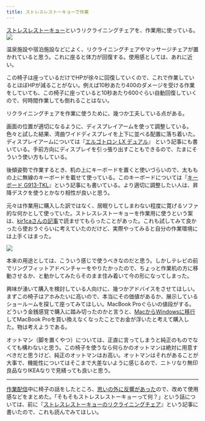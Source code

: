 ```yaml
---
title: ストレスレストーキョーで作業
---
```

[ストレスレストーキョー](https://www.amazon.co.jp/dp/B08B3NM7RW)というリクライニングチェアを、作業用に使っている。![](https://lh3.googleusercontent.com/docs/ADP-6oE97zlCZBYaWEcLddAmYn45u6usXF4EdcGkw2UKDpJY1xJDmvjd6Rh09jbDGKasDUa_HIivgRwqL9O-0XBl9h6npX7eHmL5Q_q9HnZRowNJqCepqkp3DkmJUcJR_tUFFspGUD6ahrSINbgXubV1jdbR9Y6J7QuNmA14f1lfb57H141aBTt0TvZ5KquVJiwbb_0ovpL4lvBneelNiMB1VgsCn0Tz8P3jbARpo3PcnWgn2tin0O67eRfTWxAvIVA7yyyd-k8zx8-yH51RsnWzuywc4OGiDVCcaUVHs7fBCpj6-ggWk0Dm_41reBn4PKy5xxB9KoG_wKQet0vUTLVH17MgGzyO6r46Tz-bUCVNaJ33qtUZIxrydUpeS6wCyPtZQKAi5mnytffb_qy3nE3SS6PM8AWf3Sp3GAkvf3J6T9T6-dB6S-8ec92tbK0puP7ovgUigCUPMDRDhi-4efba0vFvcr8cLkhOyDRxPGU9HlgWmkNZ6vpPC8RmIXRoe3uWicj0sOfzjeN1SKT7ISU6NOrLIRtxd2hTjH4ZmxUyit-2jlaHK-6BAGduN_PQrnyp1jyPKaybWtS24CETqS1cT5fa4meY_n351vyNihXUINuTkjlif-GgyYjz2RwFPXYl3UExvOo2CNeEtl4yUl_LY78MABnwajbEC5XR-bVknnZD0vPICJq_-o7SgtVCp8DCFMTIW7xoPJQeCi0kQRw1g6SiQEv57rDb5cqjevW1Ip9h65Vd5dwOqMQnHL12kngHhpqnrm4vzW7lDRmmzj_p6wLfPs-3rnDwAF8FiautexLzpzxCKZneIfOJpaNMnzcNgl88TKprzI7w7vwqN7JHoj11ccTcp9fe6G2hkP_8deJBhg5qv3a10HDBMhsSfTGuUJRy9cBDVQOGsINWJWbnIRjkA0TJTLBQuWD0P8-l9Zn7knUmcNqm6kEeUTTcrqJPGyggrBX4Taysc7TE1Q2m9rgzPeHCy6F1JWNZ9SFGlMeEwa_aumT0IvFhsMqC2ShEQ1WJj8b5HUlI66AGPYZynYtp4qXVspbMk-B-4CeEov3LfAhrOED5iVkI7AtQhXbGcpFZsidZB2L6xH5AQE1Y8z97nhm4NDptswpgsN8OOkIj854LfjfgN_z5MQYW3vXtx8c-UhasGf9Ks4-hK-NF1HlHfy1U42ucBS_c_I6uRofC8WN6PBAwy1uwy0LxC9rXmMb_0TPJcvFJ0GLj3a3mZIilNW2gvZlbto7Ow3urc1iDdxCs)

温泉施設や宿泊施設などによく、リクライニングチェアやマッサージチェアが置かれていると思う。これに座ると体力が回復する。使用感としては、あれに近い。

この椅子は座っているだけでHPが徐々に回復していくので、これで作業しているとほぼHPが減ることがない。例えば10秒あたり400のダメージを受ける作業をしていても、この椅子に座っていると10秒あたり600ぐらい自動回復していくので、何時間作業しても倒れることはない。

リクライニングチェアを作業に使うために、幾つか工夫している点がある。

画面の位置が適切になるように、ディスプレイアームを使って調整している。色々と試した結果、湾曲ワイドディスプレイを上下に並べる配置に落ち着いた。ディスプレイアームについては『[エルゴトロン LX デュアル](https://r7kamura.com/articles/2021-02-27-ergotron-lx-dual)』 という記事にも書いている。手前方向にディスプレイを引っ張り出すこともできるので、たまにそういう使い方もしている。

後傾姿勢で作業するとき、机の上にキーボードを置くと使いづらいので、太ももの上に無線のキーボードを載せて使っている。このキーボードについては『[キーボード G913-TKL](https://r7kamura.com/articles/2020-10-21-keyboard-g913-tkl)』という記事にも書いている。より適切に調整したい人は、昇降デスクを使うとかなり相性が良いと思う。

元々は作業用に購入した訳ではなく、居眠りしてしまわない程度に寛げるソファ的な何かとして使っていた。ストレスレストーキョーを作業用に使うという案は、[kir1caさんの記事](https://gadget-shot.com/53119)で読ませてもらったことがあった。これも試してみて良かったら使おうぐらいに考えていたのだけど、実際やってみると自分の作業環境には上手くはまった。

![](https://lh3.googleusercontent.com/docs/ADP-6oEP1seZWh7bKhRyOHQtJtcKkKbfACiuUR7ZBgWtGRxrB-VN17u2G_VUj_4bXVUe06kAQyau-CRUrrrb1BMH3wNQvney2lpl_3G_vFl_qxgWz8g0uswDN_Z2e1LcaJMP-CJh-QE3kut31QL3zJrOLNM8CsHVVcuK9niSgc3jxnbzaHfNOsIzGLoKLuWy4DS_fG8eSPPPYd-8hpk_eGwqqU4rXIr3oLv4ke96OAugbABGcL_OhgamXiDeMNjA8J6EM0K8KNnYuTiLXqbHh2VPqyA-kmmdPiIPe7Ynk3sg_zwr0lYIP0hK1bfl2oUGtGObFBbbI7rbHIm3V2N8i_oCuvoxLmLpfd1WD3igqitw6uFUkmDN78Kg8tyghHlOnVYtBpaChZI4WaVVrbgvoiciKtXlufWcLIFOm0WyeqsdO4P2_P8V4mPFMP2QDfZpKcJTvqVGrDWxZ5B4FkqRqAk_3NqFcrz5yvB2BH_2KOyQEkEDTY_53bTH7Ttn84kaZ3LPkBmWu9Kxsqtv666b-vbRU92lUU8hRTvWFC_w5M_3vQIwhHFub3T0_kqxBh_7N0QX66uQUI26ZHMyOeiZ7ms3QExe6scmkjEmZY_bc8IRcEcBnsZuwbh4hzUnerCUf8TUYAakiKdDvrLTN9IyQ5VG6KwhUCYe4LoWg8j_z9ZCkRe8_0q_Woszvtex9SPR-jrAn_Yg-e1yyLgJSfYw0M6VWx7x4DkNHITDAE8DK8WosFW-i-xsI8_GmRLHWhVZFdYYxKASC2irhsNI8SpxIqaqM29lMhoMaDMn33lsR0u3LDDNOcydRH7-cy4mTdggXSTmrfXUibO34TwNuQh4dA3Upz1JTdD3XXnY8RRjZ53htNBGqfPUEPBvzlpzFMhinxYCYpwoQ3LJ-LuHdVt7rdssHmjc-IVhSD6eBojqtO22nh5NQLVH7DPbo9e_dM4NmAgkEYByiTxppaoYb0dF5GvRc3EZNu-Oog5nJkm6qLSn1KUj8RiWlD_KTUX7_jpEmTR4KGYxGNb3_oAFg8cssjJ9XymY41qYI0edgzezYmHxWLJQvAyTmEw3LDoUrb5124ZcSGfzkO-v9HusCBGuLyxyRxxhU_Kg0YClxd3qJt9fNjFGLg7dmeLB6bjsJZCPShbLtFKgNfmXCZfrXFzWwf9Jg0myvBD3nQH6dKno6l5tpBkaHOHMm_7_lX8Duqu8KFOwnuQVPiREiEwXpnTMQCzFy7tXPu0lRsKTxpTJWaFyzpJi495U)

本来の用途としては、こういう感じで使うべきなのだと思う。しかしテレビの前でリングフィットアドベンチャーをやりたかったので、ちょっと作業机の方に移動させるか、と動かしてみたらそのまま住み着いて今の形になってしまった。

興味が湧いて購入を検討している人向けに、幾つかアドバイスをさせてほしい。まずこの椅子はアホみたいに高いので、本当にその価値があるか、展示しているショールームを探して座ってみてほしい。MacBook Proぐらいの値段がする。どういう金銭感覚で購入に踏み切ったのかと言うと、[MacからWindowsに移行](https://r7kamura.com/articles/2020-10-04-windows-revolution)してMacBook Proを買い換えなくなったことでお金が浮いたと考えて購入した。物は考えようである。

オットマン（脚を置くやつ）については、正直に言ってしまうと純正のものでなくても構わないと思う。この椅子を使うなら何らかのオットマンは絶対に用意すべきだと思うけど、純正のオットマンはお高い。オットマンはそれがあることが大事で、機能性についてはそこまで大差ないように感じるので、ニトリなり無印良品なりIKEAなりで見繕っても良いと思う。

* * *

[作業配信](https://www.youtube.com/channel/UC5s-KpSDGzxWPWNv94PnJHw)中に椅子の話をしたところ、[思いの外に反響があった](https://scrapbox.io/miyaoka/%E6%97%A5%E5%A0%B12022-05-03)ので、改めて使用感などをまとめた。「そもそもストレスレストーキョーって何？」という話については、前に『[ストレスレストーキョーのリクライニングチェア](https://r7kamura.com/articles/2021-10-22-stressless-tokyo)』という記事に書いたので、これも読んでみてほしい。
